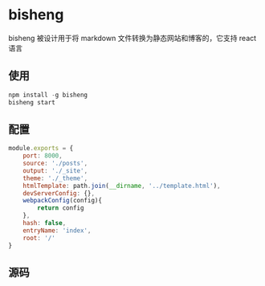 # bisheng 
bisheng 被设计用于将 markdown 文件转换为静态网站和博客的，它支持 react 语言
## 使用
~~~javascript 
npm install -g bisheng
bisheng start  
~~~
## 配置
~~~javascript
module.exports = {
    port: 8000,
    source: './posts',
    output: './_site',
    theme: './_theme',
    htmlTemplate: path.join(__dirname, '../template.html'),
    devServerConfig: {},
    webpackConfig(config){
        return config 
    },
    hash: false,
    entryName: 'index',
    root: '/'
} 
~~~
## 源码